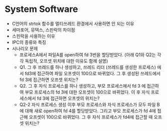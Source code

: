 # System Software

* C언어의 strtok 함수를 멀티쓰레드 환경에서 사용하면 안 되는 이유
* 세마포어, 뮤텍스, 스핀락의 차이점
* 스핀락을 사용하는 이유
* IPC의 종류와 특징
* 시나리오 문제
    * 프로세스A에서 파일A를 open하여 fd 3번을 할당받았다. (아래 Q1와 Q2는 각각 독립적, 오프셋 위치에 대한 이유도 함께 설명)
    * Q1. 그 후 쓰레드를 하나 생성하고, 쓰레드 리더 (쓰레드를 생성한 프로세스) 에서 fd3에 접근하여 파일 오프셋이 100으로 바뀌었다. 그 후 생성된 쓰레드에서 fd 3에 접근하면 오프셋 위치는?
    * Q2. 그 후 자식 프로세스를 하나 생성하고, 부모 프로세스에서 fd 3 에 접근하여 부모 프로세스의 fd 3에 대한 오프셋이 100으로 바뀌었다. 이 후 자식 프로세스에서 fd 3에 접근하면 오프셋의 위치는?
    * Q2-2 자식 프로세스 생성 이후 부모 프로세스와 자식 프로세스가 모두 파일 B에 대해 새로 open하여 fd 4를 할당받았다. 그리고 부모 프로세스가 fd 4에 접근해 오프셋이 100으로 바뀌었다. 그 후 자식 프로세스가 fd4에 접근할 때 오프셋 위치는?